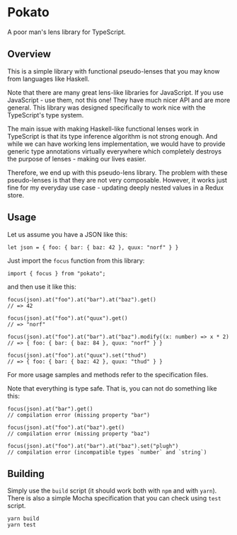 Pokato
======

A poor man's lens library for TypeScript.


Overview
--------

This is a simple library with functional pseudo-lenses that you may know from
languages like Haskell.

Note that there are many great lens-like libraries for JavaScript. If you use
JavaScript - use them, not this one! They have much nicer API and are more
general. This library was designed specifically to work nice with the
TypeScript's type system.

The main issue with making Haskell-like functional lenses work in TypeScript is
that its type inference algorithm is not strong enough. And while we can have
working lens implementation, we would have to provide generic type annotations
virtually everywhere which completely destroys the purpose of lenses - making
our lives easier.

Therefore, we end up with this pseudo-lens library. The problem with these
pseudo-lenses is that they are not very composable. However, it works just fine
for my everyday use case - updating deeply nested values in a Redux store.


Usage
-----

Let us assume you have a JSON like this:

    let json = { foo: { bar: { baz: 42 }, quux: "norf" } }

Just import the `focus` function from this library:

    import { focus } from "pokato";

and then use it like this:

    focus(json).at("foo").at("bar").at("baz").get()
    // => 42

    focus(json).at("foo").at("quux").get()
    // => "norf"

    focus(json).at("foo").at("bar").at("baz").modify((x: number) => x * 2)
    // => { foo: { bar: { baz: 84 }, quux: "norf" } }

    focus(json).at("foo").at("quux").set("thud")
    // => { foo: { bar: { baz: 42 }, quux: "thud" } }

For more usage samples and methods refer to the specification files.

Note that everything is type safe. That is, you can not do something like this:

    focus(json).at("bar").get()
    // compilation error (missing property "bar")

    focus(json).at("foo").at("baz").get()
    // compilation error (missing property "baz")

    focus(json).at("foo").at("bar").at("baz").set("plugh")
    // compilation error (incompatible types `number` and `string`)



Building
--------

Simply use the `build` script (it should work both with `npm` and with `yarn`).
There is also a simple Mocha specification that you can check using `test`
script.

    yarn build
    yarn test
